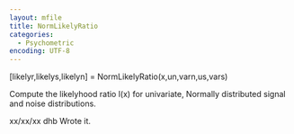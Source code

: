 ```yaml
---
layout: mfile
title: NormLikelyRatio
categories:
  - Psychometric
encoding: UTF-8
---
```


[likelyr,likelys,likelyn] = NormLikelyRatio(x,un,varn,us,vars)

Compute the likelyhood ratio l(x) for univariate,
Normally distributed signal and noise distributions.

xx/xx/xx  dhb  Wrote it.